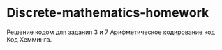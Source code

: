 # Discrete-mathematics-homework
Решение кодом для задания 3 и 7
Арифметическое кодирование код
Код Хемминга.
